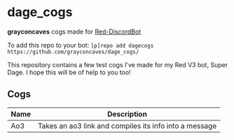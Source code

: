 # dage_cogs
**grayconcaves** cogs made for [Red-DiscordBot](https://github.com/Cog-Creators/Red-DiscordBot/tree/V3/develop)

To add this repo to your bot: `[p]repo add dagecogs https://github.com/grayconcaves/dage_cogs/` 

This repository contains a few test cogs I've made for my Red V3 bot, Super Dage. I hope this will be of help to you too!

## Cogs

| Name | Description |
| --- | --- |
| Ao3 | Takes an ao3 link and compiles its info into a message


